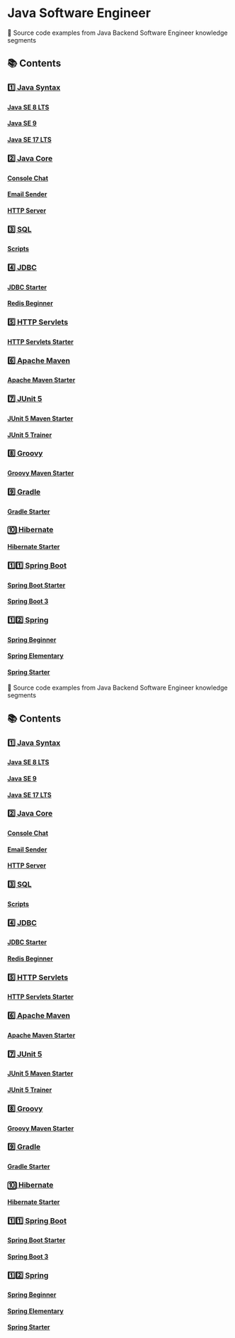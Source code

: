 # Java Software Engineer

🧩 Source code examples from Java Backend Software Engineer knowledge segments

## 📚 Contents

### [1️⃣ Java Syntax](https://github.com/DimaZeland/Java-Software-Engineer/tree/master/01-Java-Syntax)

#### [Java SE 8 LTS](https://github.com/DimaZeland/Java-Software-Engineer/tree/master/01-Java-Syntax/01-Java-8)

#### [Java SE 9](https://github.com/DimaZeland/Java-Software-Engineer/tree/master/01-Java-Syntax/02-Java-9)

#### [Java SE 17 LTS](https://github.com/DimaZeland/Java-Software-Engineer/tree/master/01-Java-Syntax/03-Java-17)

### [2️⃣ Java Core](https://github.com/DimaZeland/Java-Software-Engineer/tree/master/02-Java-Core)

#### [Console Chat](https://github.com/DimaZeland/Java-Software-Engineer/tree/master/02-Java-Core/01-ConsoleChat)

#### [Email Sender](https://github.com/DimaZeland/Java-Software-Engineer/tree/master/02-Java-Core/02-EmailSender)

#### [HTTP Server](https://github.com/DimaZeland/Java-Software-Engineer/tree/master/02-Java-Core/03-HttpServer)

### [3️⃣ SQL](https://github.com/DimaZeland/Java-Software-Engineer/tree/master/03-SQL)

#### [Scripts](https://github.com/DimaZeland/Java-Software-Engineer/tree/master/03-SQL/scripts)

### [4️⃣ JDBC](https://github.com/DimaZeland/Java-Software-Engineer/tree/master/04-JDBC)

#### [JDBC Starter](https://github.com/DimaZeland/Java-Software-Engineer/tree/master/04-JDBC/01-jdbc-starter)

#### [Redis Beginner](https://github.com/DimaZeland/Java-Software-Engineer/tree/master/04-JDBC/02-redis-beginner)

### [5️⃣ HTTP Servlets](https://github.com/DimaZeland/Java-Software-Engineer/tree/master/05-HTTP-Servlets)

#### [HTTP Servlets Starter](https://github.com/DimaZeland/Java-Software-Engineer/tree/master/05-HTTP-Servlets/http-servlets-starter)

### [6️⃣ Apache Maven](https://github.com/DimaZeland/Java-Software-Engineer/tree/master/06-Apache-Maven)

#### [Apache Maven Starter](https://github.com/DimaZeland/Java-Software-Engineer/tree/master/06-Apache-Maven/apache-maven-starter)

### [7️⃣ JUnit 5](https://github.com/DimaZeland/Java-Software-Engineer/tree/master/07-JUnit5)

#### [JUnit 5 Maven Starter](https://github.com/DimaZeland/Java-Software-Engineer/tree/master/07-JUnit5/01-junit5-maven-starter)

#### [JUnit 5 Trainer](https://github.com/DimaZeland/Java-Software-Engineer/tree/master/07-JUnit5/02-junit5-trainer)

### [8️⃣ Groovy](https://github.com/DimaZeland/Java-Software-Engineer/tree/master/08-Groovy)

#### [Groovy Maven Starter](https://github.com/DimaZeland/Java-Software-Engineer/tree/master/08-Groovy/groovy-maven-starter)

### [9️⃣ Gradle](https://github.com/DimaZeland/Java-Software-Engineer/tree/master/09-Gradle)

#### [Gradle Starter](https://github.com/DimaZeland/Java-Software-Engineer/tree/master/09-Gradle/gradle-starter)

### [🔟 Hibernate](https://github.com/DimaZeland/Java-Software-Engineer/tree/master/10-Hibernate)

#### [Hibernate Starter](https://github.com/DimaZeland/Java-Software-Engineer/tree/master/10-Hibernate/hibernate-starter)

### [1️⃣1️⃣ Spring Boot](https://github.com/DimaZeland/Java-Software-Engineer/tree/master/11-Spring-Boot)

#### [Spring Boot Starter](https://github.com/DimaZeland/Java-Software-Engineer/tree/master/11-Spring-Boot/01-spring-boot-starter)

#### [Spring Boot 3](https://github.com/DimaZeland/Java-Software-Engineer/tree/master/11-Spring-Boot/02-spring-boot-3)

### [1️⃣2️⃣ Spring](https://github.com/DimaZeland/Java-Software-Engineer/tree/master/12-Spring)

#### [Spring Beginner](https://github.com/DimaZeland/Java-Software-Engineer/tree/master/12-Spring/01-spring-beginner)

#### [Spring Elementary](https://github.com/DimaZeland/Java-Software-Engineer/tree/master/12-Spring/02-spring-elementary)

#### [Spring Starter](https://github.com/DimaZeland/Java-Software-Engineer/tree/master/12-Spring/03-spring-starter)



🧩 Source code examples from Java Backend Software Engineer knowledge segments

## 📚 Contents

### [1️⃣ Java Syntax](https://github.com/DimaZeland/Java-Software-Engineer/tree/master/01-Java-Syntax)

#### [Java SE 8 LTS](https://github.com/DimaZeland/Java-Software-Engineer/tree/master/01-Java-Syntax/01-Java-8)

#### [Java SE 9](https://github.com/DimaZeland/Java-Software-Engineer/tree/master/01-Java-Syntax/02-Java-9)

#### [Java SE 17 LTS](https://github.com/DimaZeland/Java-Software-Engineer/tree/master/01-Java-Syntax/03-Java-17)

### [2️⃣ Java Core](https://github.com/DimaZeland/Java-Software-Engineer/tree/master/02-Java-Core)

#### [Console Chat](https://github.com/DimaZeland/Java-Software-Engineer/tree/master/02-Java-Core/01-ConsoleChat)

#### [Email Sender](https://github.com/DimaZeland/Java-Software-Engineer/tree/master/02-Java-Core/02-EmailSender)

#### [HTTP Server](https://github.com/DimaZeland/Java-Software-Engineer/tree/master/02-Java-Core/03-HttpServer)

### [3️⃣ SQL](https://github.com/DimaZeland/Java-Software-Engineer/tree/master/03-SQL)

#### [Scripts](https://github.com/DimaZeland/Java-Software-Engineer/tree/master/03-SQL/scripts)

### [4️⃣ JDBC](https://github.com/DimaZeland/Java-Software-Engineer/tree/master/04-JDBC)

#### [JDBC Starter](https://github.com/DimaZeland/Java-Software-Engineer/tree/master/04-JDBC/01-jdbc-starter)

#### [Redis Beginner](https://github.com/DimaZeland/Java-Software-Engineer/tree/master/04-JDBC/02-redis-beginner)

### [5️⃣ HTTP Servlets](https://github.com/DimaZeland/Java-Software-Engineer/tree/master/05-HTTP-Servlets)

#### [HTTP Servlets Starter](https://github.com/DimaZeland/Java-Software-Engineer/tree/master/05-HTTP-Servlets/http-servlets-starter)

### [6️⃣ Apache Maven](https://github.com/DimaZeland/Java-Software-Engineer/tree/master/06-Apache-Maven)

#### [Apache Maven Starter](https://github.com/DimaZeland/Java-Software-Engineer/tree/master/06-Apache-Maven/apache-maven-starter)

### [7️⃣ JUnit 5](https://github.com/DimaZeland/Java-Software-Engineer/tree/master/07-JUnit5)

#### [JUnit 5 Maven Starter](https://github.com/DimaZeland/Java-Software-Engineer/tree/master/07-JUnit5/01-junit5-maven-starter)

#### [JUnit 5 Trainer](https://github.com/DimaZeland/Java-Software-Engineer/tree/master/07-JUnit5/02-junit5-trainer)

### [8️⃣ Groovy](https://github.com/DimaZeland/Java-Software-Engineer/tree/master/08-Groovy)

#### [Groovy Maven Starter](https://github.com/DimaZeland/Java-Software-Engineer/tree/master/08-Groovy/groovy-maven-starter)

### [9️⃣ Gradle](https://github.com/DimaZeland/Java-Software-Engineer/tree/master/09-Gradle)

#### [Gradle Starter](https://github.com/DimaZeland/Java-Software-Engineer/tree/master/09-Gradle/gradle-starter)

### [🔟 Hibernate](https://github.com/DimaZeland/Java-Software-Engineer/tree/master/10-Hibernate)

#### [Hibernate Starter](https://github.com/DimaZeland/Java-Software-Engineer/tree/master/10-Hibernate/hibernate-starter)

### [1️⃣1️⃣ Spring Boot](https://github.com/DimaZeland/Java-Software-Engineer/tree/master/11-Spring-Boot)

#### [Spring Boot Starter](https://github.com/DimaZeland/Java-Software-Engineer/tree/master/11-Spring-Boot/01-spring-boot-starter)

#### [Spring Boot 3](https://github.com/DimaZeland/Java-Software-Engineer/tree/master/11-Spring-Boot/02-spring-boot-3)

### [1️⃣2️⃣ Spring](https://github.com/DimaZeland/Java-Software-Engineer/tree/master/12-Spring)

#### [Spring Beginner](https://github.com/DimaZeland/Java-Software-Engineer/tree/master/12-Spring/01-spring-beginner)

#### [Spring Elementary](https://github.com/DimaZeland/Java-Software-Engineer/tree/master/12-Spring/02-spring-elementary)

#### [Spring Starter](https://github.com/DimaZeland/Java-Software-Engineer/tree/master/12-Spring/03-spring-starter)

